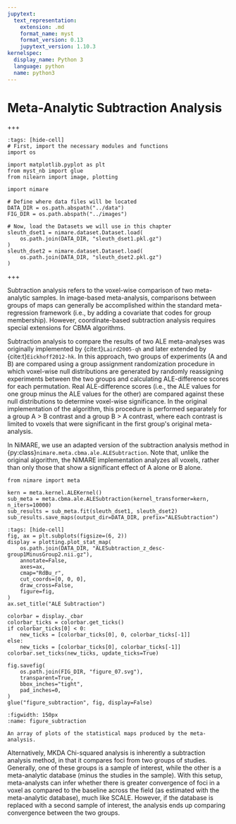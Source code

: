 ```yaml
---
jupytext:
  text_representation:
    extension: .md
    format_name: myst
    format_version: 0.13
    jupytext_version: 1.10.3
kernelspec:
  display_name: Python 3
  language: python
  name: python3
---
```


# Meta-Analytic Subtraction Analysis

+++

```{code-cell} ipython3
:tags: [hide-cell]
# First, import the necessary modules and functions
import os

import matplotlib.pyplot as plt
from myst_nb import glue
from nilearn import image, plotting

import nimare

# Define where data files will be located
DATA_DIR = os.path.abspath("../data")
FIG_DIR = os.path.abspath("../images")

# Now, load the Datasets we will use in this chapter
sleuth_dset1 = nimare.dataset.Dataset.load(
    os.path.join(DATA_DIR, "sleuth_dset1.pkl.gz")
)
sleuth_dset2 = nimare.dataset.Dataset.load(
    os.path.join(DATA_DIR, "sleuth_dset2.pkl.gz")
)
```

+++

Subtraction analysis refers to the voxel-wise comparison of two meta-analytic samples.
In image-based meta-analysis, comparisons between groups of maps can generally be accomplished within the standard meta-regression framework (i.e., by adding a covariate that codes for group membership).
However, coordinate-based subtraction analysis requires special extensions for CBMA algorithms.

Subtraction analysis to compare the results of two ALE meta-analyses was originally implemented by {cite:t}`Laird2005-qh` and later extended by {cite:t}`Eickhoff2012-hk`.
In this approach, two groups of experiments (A and B) are compared using a group assignment randomization procedure in which voxel-wise null distributions are generated by randomly reassigning experiments between the two groups and calculating ALE-difference scores for each permutation.
Real ALE-difference scores (i.e., the ALE values for one group minus the ALE values for the other) are compared against these null distributions to determine voxel-wise significance.
In the original implementation of the algorithm, this procedure is performed separately for a group A > B contrast and a group B > A contrast, where each contrast is limited to voxels that were significant in the first group's original meta-analysis.

In NiMARE, we use an adapted version of the subtraction analysis method in {py:class}`nimare.meta.cbma.ale.ALESubtraction`.
Note that, unlike the original algorithm, the NiMARE implementation analyzes all voxels, rather than only those that show a significant effect of A alone or B alone.

```{code-cell} ipython3
from nimare import meta

kern = meta.kernel.ALEKernel()
sub_meta = meta.cbma.ale.ALESubtraction(kernel_transformer=kern, n_iters=10000)
sub_results = sub_meta.fit(sleuth_dset1, sleuth_dset2)
sub_results.save_maps(output_dir=DATA_DIR, prefix="ALESubtraction")
```

```{code-cell} ipython3
:tags: [hide-cell]
fig, ax = plt.subplots(figsize=(6, 2))
display = plotting.plot_stat_map(
    os.path.join(DATA_DIR, "ALESubtraction_z_desc-group1MinusGroup2.nii.gz"),
    annotate=False,
    axes=ax,
    cmap="RdBu_r",
    cut_coords=[0, 0, 0],
    draw_cross=False,
    figure=fig,
)
ax.set_title("ALE Subtraction")

colorbar = display._cbar
colorbar_ticks = colorbar.get_ticks()
if colorbar_ticks[0] < 0:
    new_ticks = [colorbar_ticks[0], 0, colorbar_ticks[-1]]
else:
    new_ticks = [colorbar_ticks[0], colorbar_ticks[-1]]
colorbar.set_ticks(new_ticks, update_ticks=True)

fig.savefig(
    os.path.join(FIG_DIR, "figure_07.svg"),
    transparent=True,
    bbox_inches="tight",
    pad_inches=0,
)
glue("figure_subtraction", fig, display=False)
```

```{glue:figure} figure_subtraction
:figwidth: 150px
:name: figure_subtraction

An array of plots of the statistical maps produced by the meta-analysis.
```

Alternatively, MKDA Chi-squared analysis is inherently a subtraction analysis method, in that it compares foci from two groups of studies.
Generally, one of these groups is a sample of interest, while the other is a meta-analytic database (minus the studies in the sample).
With this setup, meta-analysts can infer whether there is greater convergence of foci in a voxel as compared to the baseline across the field (as estimated with the meta-analytic database), much like SCALE.
However, if the database is replaced with a second sample of interest, the analysis ends up comparing convergence between the two groups.
